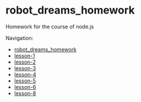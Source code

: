 # robot_dreams_homework

Homework for the course of node.js

Navigation:
- [robot_dreams_homework](#robot_dreams_homework)
- [lesson-1](./lessons-1_architecture/readme.md)
- [lesson-2](./lesson-2_networking/readme.md)
- [lesson-3](./lesson-3_docker/readme.md)
- [lesson-4](./lesson-4_express/readme.md)
- [lesson-5](./lesson-5_nestjs/readme.md)
- [lesson-6](./lesson-6_advance-nestjs/readme.md)
- [lesson-8](./lesson-8_advance-nestjs/readme.md)
